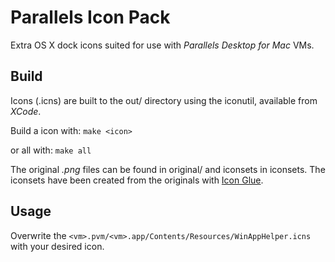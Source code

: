 Parallels Icon Pack
===================

Extra OS X dock icons suited for use with _Parallels Desktop for Mac_ VMs.

Build
-----
Icons (.icns) are built to the out/ directory using the iconutil, available
from _XCode_.

Build a icon with:
```make <icon>```

or all with:
```make all```

The original _.png_ files can be found in original/ and iconsets in iconsets.
The iconsets have been created from the originals with
[Icon Glue](http://www.wrench.at/en/IconGlue/).

Usage
-----

Overwrite the ```<vm>.pvm/<vm>.app/Contents/Resources/WinAppHelper.icns```
with your desired icon.
